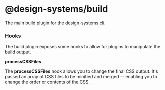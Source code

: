 # @design-systems/build

The main build plugin for the design-systems cli.

### Hooks

The build plugin exposes some hooks to allow for plugins to manipulate the build output.

**processCSSFiles**

The **processCSSFiles** hook allows you to change the final CSS output. It's passed an array of CSS files to be minified and merged -- enabling you to change the order or contents of the CSS.
